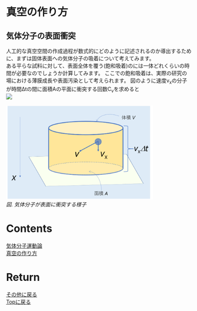 # 真空の作り方
## 気体分子の表面衝突
人工的な真空空間の作成過程が数式的にどのように記述されるのか導出するために、まずは固体表面への気体分子の吸着について考えてみます。<br>
ある平らな試料に対して、表面全体を覆う(飽和吸着)のには一体どれくらいの時間が必要なのでしょうか計算してみます。
ここでの飽和吸着は、実際の研究の場における薄膜成長や表面汚染として考えられます。
図のように速度v<sub>x</sub>の分子が時間Δtの間に面積Aの平面に衝突する回数C<sub>v</sub>を求めると
<br>
<img src="https://latex.codecogs.com/gif.latex?\bg_black&space;\fn_cs&space;{\color{Green}&space;C_{\rm&space;v}&space;=&space;\rho Vf(v_{\rm&space;x})dv_{\rm&space:x}}"/><br>
<p>
<img src="./surface.png" width="400px" title="circuit"><br>
<em>図. 気体分子が表面に衝突する様子</em>
</p>


# Contents
[気体分子運動論](./gas.md)<br>
[真空の作り方]()<br>


# Return
[その他に戻る](../others.md)<br>
[Topに戻る](https://motoyashinozaki.github.io/minidora/)